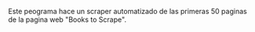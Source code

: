 Este peograma hace un scraper automatizado de las primeras 50 paginas de la pagina web "Books to Scrape".
